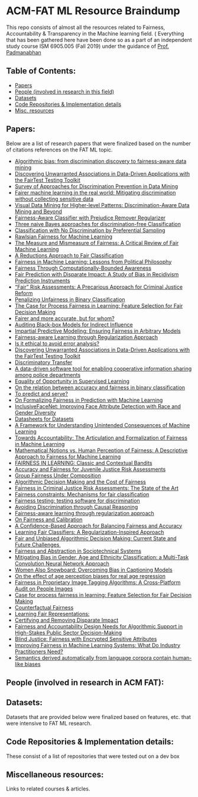 # ACM-FAT ML Resource Braindump

This repo consists of almost all the resources related to Fairness, Accountability &amp; Transparency in the Machine learning field. ( Everything that has been gathered here have been done so as a part of an independent study course ISM 6905.005 (Fall 2019) under the guidance of [Prof. Padmanabhan](https://www.usf.edu/business/contacts/padmanabhan-balaji.aspx)


## Table of Contents:
- [Papers](#papers)
- [People (involved in research in this field)](#people-involved-in-research-in-acm-fat)
- [Datasets](#datasets)
- [Code Repositories & Implementation details](#code-repositories--implementation-details)
- [Misc. resources](#miscellaneous-resources)


## Papers:
Below are a list of research papers that were finalized based on the number of citations references on the FAT ML topic.

- [Algorithmic bias: from discrimination discovery to fairness-aware data mining](http://chato.cl/research/files/tutorial-algorithmic-bias.pdf)
- [Discovering Unwarranted Associations in Data-Driven Applications with the FairTest Testing Toolkit](https://arxiv.org/pdf/1510.02377.pdf)
- [Survey of Approaches for Discrimination Prevention in Data Mining]()
- [Fairer machine learning in the real world: Mitigating discrimination without collecting sensitive data]()
- [ Visual Data Mining for Higher-level Patterns: Discrimination-Aware Data Mining and Beyond]()
- [Fairness-Aware Classifier with Prejudice Remover Regularizer]()
- [Three naive Bayes approaches for discrimination-free Classification]()
- [Classification with No Discrimination by Preferential Sampling]()
- [Rawlsian Fairness for Machine Learning]()
- [The Measure and Mismeasure of Fairness: A Critical Review of Fair Machine Learning]()
- [A Reductions Approach to Fair Classification]()
- [Fairness in Machine Learning: Lessons from Political Philosophy]()
- [Fairness Through Computationally-Bounded Awareness]()
- [ Fair Prediction with Disparate Impact: A Study of Bias in Recidivism Prediction Instruments]()
- [“Fair” Risk Assessments: A Precarious Approach for Criminal Justice Reform]()
- [Penalizing Unfairness in Binary Classification]()
- [The Case for Process Fairness in Learning: Feature Selection for Fair Decision Making]()
- [Fairer and more accurate, but for whom?]()
- [Auditing Black-box Models for Indirect Influence ]()
- [Impartial Predictive Modeling: Ensuring Fairness in Arbitrary Models]()
- [Fairness-aware Learning through Regularization Approach ]()
- [Is it ethical to avoid error analysis?]()
- [Discovering Unwarranted Associations in Data-Driven Applications with the FairTest Testing Toolkit ]()
- [Discriminatory Transfer]()
- [A data-driven software tool for enabling cooperative information sharing among police departments ]()
- [Equality of Opportunity in Supervised Learning]()
- [On the relation between accuracy and fairness in binary classification ]()
- [To predict and serve?]()
- [On Formalizing Fairness in Prediction with Machine Learning]()
- [InclusiveFaceNet: Improving Face Attribute Detection with Race and Gender Diversity]()
- [Datasheets for Datasets]()
- [A Framework for Understanding Unintended Consequences of Machine Learning]()
- [Towards Accountability: The Articulation and Formalization of Fairness in Machine Learning]()
- [Mathematical Notions vs. Human Perception of Fairness: A Descriptive Approach to Fairness for Machine Learning]()
- [FAIRNESS IN LEARNING: Classic and Contextual Bandits]()
- [Accuracy and Fairness for Juvenile Justice Risk Assessments]()
- [Group Fairness Under Composition]()
- [Algorithmic Decision Making and the Cost of Fairness]()
- [Fairness in Criminal Justice Risk Assessments: The State of the Art]()
- [Fairness constraints: Mechanisms for fair classification]()
- [Fairness testing: testing software for discrimination]()
- [Avoiding Discrimination through Causal Reasoning]()
- [Fairness-aware learning through regularization approach]()
- [On Fairness and Calibration]()
- [A Confidence-Based Approach for Balancing Fairness and Accuracy]()
- [Learning Fair Classifiers: A Regularization-Inspired Approach]()
- [Fair and Unbiased Algorithmic Decision Making: Current State and Future Challenges ]()
- [Fairness and Abstraction in Sociotechnical Systems]()
- [Mitigating Bias in Gender, Age and Ethnicity Classification: a Multi-Task Convolution Neural Network Approach]()
- [Women Also Snowboard: Overcoming Bias in Captioning Models]()
- [On the effect of age perception biases for real age regression](https://arxiv.org/pdf/1902.07653.pdf)
- [Fairness in Proprietary Image Tagging Algorithms: A Cross-Platform Audit on People Images](https://aaai.org/ojs/index.php/ICWSM/article/view/3232/3100)
- [Case for process fairness in learning: Feature Selection for Fair Decision Making](https://people.mpi-sws.org/~gummadi/papers/process_fairness.pdf)
- [Counterfactual Fairness](https://papers.nips.cc/paper/6995-counterfactual-fairness.pdf)
- [Learning Fair Representations:](https://www.cs.toronto.edu/~toni/Papers/icml-final.pdf)
- [Certifying and Removing Disparate Impact](https://arxiv.org/pdf/1412.3756.pdf)
- [Fairness and Accountability Design Needs for Algorithmic Support in High-Stakes Public Sector Decision-Making](https://arxiv.org/pdf/1802.01029.pdf)
- [Blind Justice: Fairness with Encrypted Sensitive Attributes](https://arxiv.org/pdf/1806.03281.pdf)
- [Improving Fairness in Machine Learning Systems: What Do Industry Practitioners Need?](https://arxiv.org/pdf/1812.05239.pdf)
- [Semantics derived automatically from language corpora contain human-like biases](https://www.cs.bath.ac.uk/~jjb/ftp/CaliskanEtAl-authors-full.pdf)



## People (involved in research in ACM FAT):


## Datasets:
Datasets that are provided below were finalized based on features, etc. that were intensive to FAT ML research.

## Code Repositories & Implementation details:
These consist of a list of repositories that were tested out on a dev box 


## Miscellaneous resources:
Links to related courses & articles.



